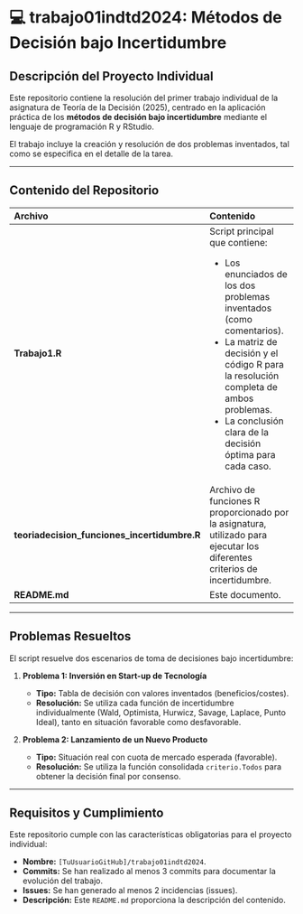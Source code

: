 # 💻 trabajo01indtd2024: Métodos de Decisión bajo Incertidumbre

## Descripción del Proyecto Individual

Este repositorio contiene la resolución del primer trabajo individual de la asignatura de Teoría de la Decisión (2025), centrado en la aplicación práctica de los **métodos de decisión bajo incertidumbre** mediante el lenguaje de programación R y RStudio.

El trabajo incluye la creación y resolución de dos problemas inventados, tal como se especifica en el detalle de la tarea.

---

## Contenido del Repositorio

| Archivo | Contenido |
| :--- | :--- |
| **Trabajo1.R** | Script principal que contiene: <ul><li>Los enunciados de los dos problemas inventados (como comentarios).</li><li>La matriz de decisión y el código R para la resolución completa de ambos problemas.</li><li>La conclusión clara de la decisión óptima para cada caso.</li></ul> |
| **teoriadecision\_funciones\_incertidumbre.R** | Archivo de funciones R proporcionado por la asignatura, utilizado para ejecutar los diferentes criterios de incertidumbre. |
| **README.md** | Este documento. |

---

## Problemas Resueltos

El script resuelve dos escenarios de toma de decisiones bajo incertidumbre:

1.  **Problema 1: Inversión en Start-up de Tecnología**
    * **Tipo:** Tabla de decisión con valores inventados (beneficios/costes).
    * **Resolución:** Se utiliza cada función de incertidumbre individualmente (Wald, Optimista, Hurwicz, Savage, Laplace, Punto Ideal), tanto en situación favorable como desfavorable.

2.  **Problema 2: Lanzamiento de un Nuevo Producto**
    * **Tipo:** Situación real con cuota de mercado esperada (favorable).
    * **Resolución:** Se utiliza la función consolidada `criterio.Todos` para obtener la decisión final por consenso.

---

## Requisitos y Cumplimiento

Este repositorio cumple con las características obligatorias para el proyecto individual:

* **Nombre:** `[TuUsuarioGitHub]/trabajo01indtd2024`.
* **Commits:** Se han realizado al menos 3 commits para documentar la evolución del trabajo.
* **Issues:** Se han generado al menos 2 incidencias (issues).
* **Descripción:** Este `README.md` proporciona la descripción del contenido.
